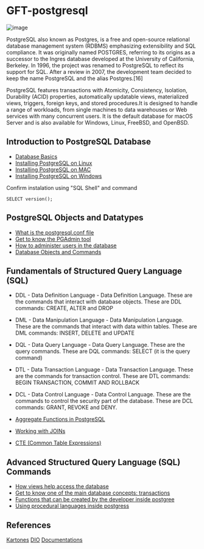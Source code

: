 # GFT-postgresql
![image](https://user-images.githubusercontent.com/22028539/123992699-39a55d00-d9a2-11eb-9731-533ebe786f6a.png)

PostgreSQL also known as Postgres, is a free and open-source relational database management system (RDBMS) emphasizing extensibility and SQL compliance. It was originally named POSTGRES, referring to its origins as a successor to the Ingres database developed at the University of California, Berkeley. In 1996, the project was renamed to PostgreSQL to reflect its support for SQL. After a review in 2007, the development team decided to keep the name PostgreSQL and the alias Postgres.[16]

PostgreSQL features transactions with Atomicity, Consistency, Isolation, Durability (ACID) properties, automatically updatable views, materialized views, triggers, foreign keys, and stored procedures.It is designed to handle a range of workloads, from single machines to data warehouses or Web services with many concurrent users. It is the default database for macOS Server and is also available for Windows, Linux, FreeBSD, and OpenBSD.

## Introduction to PostgreSQL Database
- [Database Basics](https://www.postgresqltutorial.com/what-is-postgresql/)
- [Installing PostgreSQL on Linux](https://www.postgresqltutorial.com/install-postgresql-linux/)
- [Installing PostgreSQL on MAC](https://www.postgresqltutorial.com/install-postgresql-macos/)
- [Installing PostgreSQL on Windows](https://www.postgresqltutorial.com/install-postgresql/)

Confirm instalation using "SQL Shell" and command 

    SELECT version();

## PostgreSQL Objects and Datatypes
- [What is the postgresql.conf file](https://www.postgresql.org/docs/9.3/config-setting.html)
- [Get to know the PGAdmin tool](https://www.pgadmin.org/docs/pgadmin4/development/index.html)  
- [How to administer users in the database](https://www.davidpashley.com/articles/postgresql-user-administration/)
- [Database Objects and Commands](https://gist.github.com/Kartones/dd3ff5ec5ea238d4c546)

## Fundamentals of Structured Query Language (SQL)
- DDL - Data Definition Language - Data Definition Language.
        These are the commands that interact with database objects.
        These are DDL commands: CREATE, ALTER and DROP

- DML - Data Manipulation Language - Data Manipulation Language.
        These are the commands that interact with data within tables.
        These are DML commands: INSERT, DELETE and UPDATE

- DQL - Data Query Language - Data Query Language.
        These are the query commands.
        These are DQL commands: SELECT (it is the query command)

- DTL - Data Transaction Language - Data Transaction Language.
        These are the commands for transaction control.
        These are DTL commands: BEGIN TRANSACTION, COMMIT AND ROLLBACK

- DCL - Data Control Language - Data Control Language.
        These are the commands to control the security part of the database.
        These are DCL commands: GRANT, REVOKE and DENY.

- [Aggregate Functions in PostgreSQL](https://www.postgresql.org/docs/9.5/functions-aggregate.html)
- [Working with JOINs](https://www.postgresqltutorial.com/postgresql-joins/)
- [CTE (Common Table Expressions)](https://www.postgresqltutorial.com/postgresql-cte/)

## Advanced Structured Query Language (SQL) Commands
- [How views help access the database](https://www.postgresql.org/docs/9.2/sql-createview.html)
- [Get to know one of the main database concepts: transactions](https://www.postgresql.org/docs/8.3/tutorial-transactions.html)
- [Functions that can be created by the developer inside postgree](https://www.postgresql.org/docs/9.1/sql-createfunction.html)
- [Using procedural languages inside postgress](https://www.postgresql.org/docs/13/external-pl.html)

## References
[Kartones](https://gist.github.com/Kartones/dd3ff5ec5ea238d4c546)
[DIO](https://web.digitalinnovation.one/course/conceitos-e-melhores-praticas-com-bancos-de-dados-postgresql)
[Documentations](https://www.postgresql.org/docs/)
